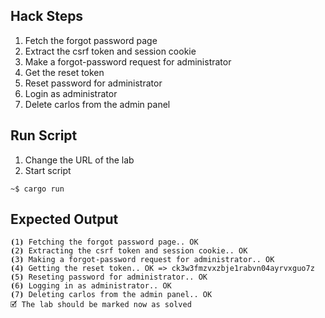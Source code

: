 ## Hack Steps

1. Fetch the forgot password page
2. Extract the csrf token and session cookie
3. Make a forgot-password request for administrator
4. Get the reset token
5. Reset password for administrator
6. Login as administrator
7. Delete carlos from the admin panel

## Run Script

1. Change the URL of the lab
2. Start script

```
~$ cargo run
```

## Expected Output

```
⦗1⦘ Fetching the forgot password page.. OK
⦗2⦘ Extracting the csrf token and session cookie.. OK
⦗3⦘ Making a forgot-password request for administrator.. OK
⦗4⦘ Getting the reset token.. OK => ck3w3fmzvxzbje1rabvn04ayrvxguo7z
⦗5⦘ Reseting password for administrator.. OK
⦗6⦘ Logging in as administrator.. OK
⦗7⦘ Deleting carlos from the admin panel.. OK
🗹 The lab should be marked now as solved
```

